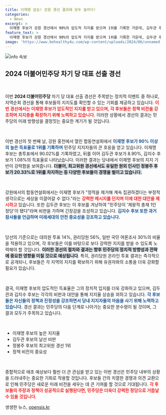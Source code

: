 ```yaml
---
title: 이재명 압승! 강원 경선 결과에 모두 놀라다!
categories:
  - News
excerpt: >
  이재명 후보가 강원 경선에서 90%의 압도적 지지를 받으며 1위를 기록한 가운데, 김두관 후보는 정체성을 강조하며 비판의 서막을 올렸다. 민주당의 미래를 논하는 열띤 경쟁이 시작됐다!
feature_text: >
  이재명 후보가 강원 경선에서 90%의 압도적 지지를 받으며 1위를 기록한 가운데, 김두관 후보는 정체성을 강조하며 비판의 서막을 올렸다. 민주당의 미래를 논하는 열띤 경쟁이 시작됐다!
image: 'https://www.behealthy4u.com/wp-content/uploads/2024/06/unnamed-file.png'
---
```


<p><img src="https://www.behealthy4u.com/wp-content/uploads/2024/06/unnamed-file.png" alt="info 속보" /></p>

<h2 data-ke-size="size26">2024 더불어민주당 차기 당 대표 선출 경선</h2>

<p data-ke-size="size16">&nbsp;</p>

<p>이번 <b>2024 더불어민주당</b> 차기 당 대표 선출 경선은 주목받는 정치적 이벤트 중 하나로, 지역순회 경선을 통해 후보들의 지지도를 확인할 수 있는 기회를 제공하고 있습니다. <b><span style="color: #ee2323;">이번 경선에서는 이재명 후보가 압도적인 지지를 받고 있으며, 각 후보들은 정책 비전을 강조하며 지지층을 확장하기 위해 노력하고 있습니다.</span></b> 이러한 상황에서 경선의 결과는 민주당의 미래 방향성을 결정짓는 중요한 계기가 될 것입니다. </p>

<p data-ke-size="size16">&nbsp;</p>

<p>이번 경선의 첫 번째 날, 강원 홍천에서 열린 합동연설회에서 <b><span style="color: #1a5490;">이재명 후보가 90% 이상의 높은 득표율로 1위를 기록하며</span></b> 민주당 지지자들의 큰 호응을 얻고 있습니다. 이재명 후보는 총투표에서 90.02%를 기록하였고, 뒤를 이어 김두관 후보가 8.90%, 김지수 후보가 1.08%의 득표율로 나타났습니다. 이러한 결과는 당내에서 이재명 후보의 지지 기반이 강력함을 보여줍니다. <b><span style="background-color: #21538527;">더불어, 최고위원 경선에서도 유일한 원외 인사인 정봉주 후보가 20.33%로 1위를 차지하는 등 다양한 후보들이 경쟁을 벌이고 있습니다.</span></b></p>

<p data-ke-size="size16">&nbsp;</p>

<p>강원에서의 합동연설회에서는 이재명 후보가 "정적을 제거해 계속 집권하겠다는 부정적 생각으로는 세상을 이끌어갈 수 없다."라는 <b><span style="color: #ee2323;">강력한 메시지를 던지며 이에 대한 대안을 제시하고</span></b> 있습니다. 또한 김두관 후보는 이 후보를 겨냥하여 "민주당이 '제왕적 총재 1인 정당'이 됐다"라며 비판을 가하며 긴장감을 조성하고 있습니다. <b><span style="color: #1a5490;">김지수 후보 또한 과거 참사들을 언급하며 미래세대의 안전 중요성을 강조하고 있습니다.</span></b></p>

<p data-ke-size="size16">&nbsp;</p>

<p>당선의 기준으로는 대의원 투표 14%, 권리당원 56%, 일반 국민 여론조사 30%의 비율을 적용하고 있으며, 각 후보들은 이를 바탕으로 보다 강력한 지지를 받을 수 있도록 노력해야 할 것입니다. <b><span style="background-color: #21538527;">이러한 경선의 절차와 결과는 향후 민주당의 정치적 방향성과 전략에 중요한 영향을 미칠 것으로 예상됩니다</span></b>. 특히, 권리당원 온라인 투표 결과는 즉각적으로 공개되니, 후보들은 각 지역의 지지를 확보하기 위해 유권자와의 소통을 더욱 강화할 필요가 있습니다.</p>

<p data-ke-size="size16">&nbsp;</p>

<p>결국, 이재명 후보의 압도적인 득표율은 그의 정치적 입지를 더욱 강화하고 있으며, 김두관과 김지수 후보는 각각의 비판과 대안을 통해 지지율 상승을 꾀하고 있습니다. <b><span style="color: #1a5490;">각 후보들은 자신들의 정책과 진정성을 강조하면서 당내 지지자들의 마음을 사기 위해 노력하고 있습니다.</span></b> 경선 결과는 민주당의 다음 단계로 나아가는 중요한 분수령이 될 것이며, 그 결과 모두가 주목하고 있습니다.</p>

<p data-ke-size="size16">&nbsp;</p>

<ul>
    <li>이재명 후보의 높은 지지율</li>
    <li>김두관 후보의 날선 비판</li>
    <li>정봉주 후보의 최고위원 경선 1위</li>
    <li>정책 비전의 중요성</li>
</ul>

<p data-ke-size="size16">&nbsp;</p>

<p>종합적으로 애초 예상보다 훨씬 더 큰 관심을 받고 있는 이번 경선은 민주당 내부의 상황을 드러내주는 중요한 기회로 작용할 것입니다. 후보들 간의 치열한 경쟁과 의견 교환으로 인해 민주당은 새로운 미래 비전을 세우는 데 큰 기여를 할 것으로 기대됩니다. <b><span style="color: #ee2323;">각 후보들의 주장과 정책이 성공적으로 실행된다면, 민주당은 더욱더 강력한 정당으로 거듭날 수 있을 것입니다.</span></b></p>
생생한 뉴스, <a href="https://opensis.kr" rel="dofollow">opensis.kr</a>


